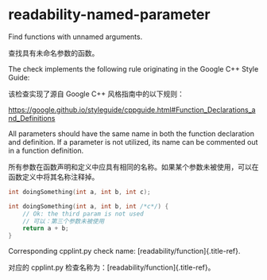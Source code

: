 # readability-named-parameter

Find functions with unnamed arguments.

查找具有未命名参数的函数。

The check implements the following rule originating in the Google C++ Style Guide:

该检查实现了源自 Google C++ 风格指南中的以下规则：

<https://google.github.io/styleguide/cppguide.html#Function_Declarations_and_Definitions>

All parameters should have the same name in both the function declaration and definition. If a parameter is not utilized, its name can be commented out in a function definition.

所有参数在函数声明和定义中应具有相同的名称。如果某个参数未被使用，可以在函数定义中将其名称注释掉。

```c++
int doingSomething(int a, int b, int c);

int doingSomething(int a, int b, int /*c*/) {
    // Ok: the third param is not used
    // 可以：第三个参数未被使用
    return a + b;
}
```

Corresponding cpplint.py check name: [readability/function]{.title-ref}.

对应的 cpplint.py 检查名称为：[readability/function]{.title-ref}。
